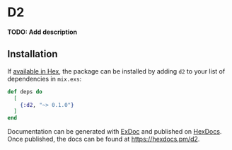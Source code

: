 # D2

**TODO: Add description**

## Installation

If [available in Hex](https://hex.pm/docs/publish), the package can be installed
by adding `d2` to your list of dependencies in `mix.exs`:

```elixir
def deps do
  [
    {:d2, "~> 0.1.0"}
  ]
end
```

Documentation can be generated with [ExDoc](https://github.com/elixir-lang/ex_doc)
and published on [HexDocs](https://hexdocs.pm). Once published, the docs can
be found at <https://hexdocs.pm/d2>.

